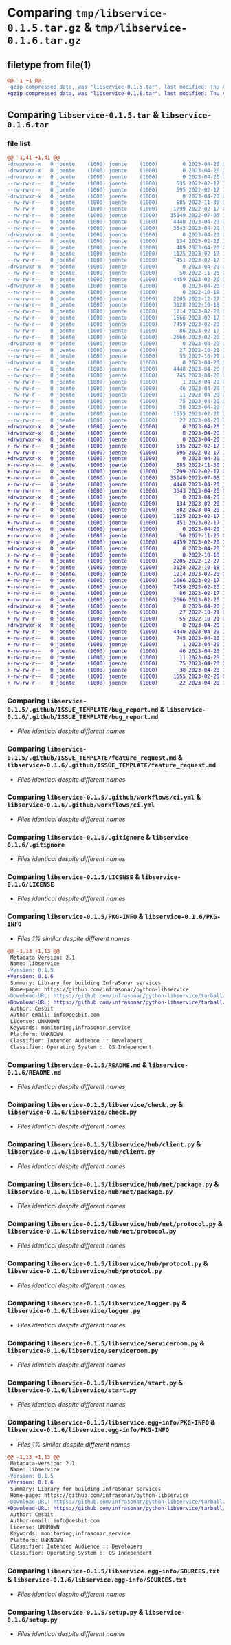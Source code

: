 # Comparing `tmp/libservice-0.1.5.tar.gz` & `tmp/libservice-0.1.6.tar.gz`

## filetype from file(1)

```diff
@@ -1 +1 @@
-gzip compressed data, was "libservice-0.1.5.tar", last modified: Thu Apr 20 08:55:27 2023, max compression
+gzip compressed data, was "libservice-0.1.6.tar", last modified: Thu Apr 20 13:17:08 2023, max compression
```

## Comparing `libservice-0.1.5.tar` & `libservice-0.1.6.tar`

### file list

```diff
@@ -1,41 +1,41 @@
-drwxrwxr-x   0 joente    (1000) joente    (1000)        0 2023-04-20 08:55:27.749952 libservice-0.1.5/
-drwxrwxr-x   0 joente    (1000) joente    (1000)        0 2023-04-20 08:55:27.741952 libservice-0.1.5/.github/
-drwxrwxr-x   0 joente    (1000) joente    (1000)        0 2023-04-20 08:55:27.749952 libservice-0.1.5/.github/ISSUE_TEMPLATE/
--rw-rw-r--   0 joente    (1000) joente    (1000)      535 2022-02-17 12:20:07.000000 libservice-0.1.5/.github/ISSUE_TEMPLATE/bug_report.md
--rw-rw-r--   0 joente    (1000) joente    (1000)      595 2022-02-17 12:20:07.000000 libservice-0.1.5/.github/ISSUE_TEMPLATE/feature_request.md
-drwxrwxr-x   0 joente    (1000) joente    (1000)        0 2023-04-20 08:55:27.749952 libservice-0.1.5/.github/workflows/
--rw-rw-r--   0 joente    (1000) joente    (1000)      685 2022-11-30 08:37:20.000000 libservice-0.1.5/.github/workflows/ci.yml
--rw-rw-r--   0 joente    (1000) joente    (1000)     1799 2022-02-17 09:45:16.000000 libservice-0.1.5/.gitignore
--rw-rw-r--   0 joente    (1000) joente    (1000)    35149 2022-07-05 11:43:02.000000 libservice-0.1.5/LICENSE
--rw-rw-r--   0 joente    (1000) joente    (1000)     4440 2023-04-20 08:55:27.749952 libservice-0.1.5/PKG-INFO
--rw-rw-r--   0 joente    (1000) joente    (1000)     3543 2023-04-20 08:27:55.000000 libservice-0.1.5/README.md
-drwxrwxr-x   0 joente    (1000) joente    (1000)        0 2023-04-20 08:55:27.749952 libservice-0.1.5/libservice/
--rw-rw-r--   0 joente    (1000) joente    (1000)      134 2023-02-20 10:29:20.000000 libservice-0.1.5/libservice/__init__.py
--rw-rw-r--   0 joente    (1000) joente    (1000)      489 2023-04-20 08:02:15.000000 libservice-0.1.5/libservice/asset.py
--rw-rw-r--   0 joente    (1000) joente    (1000)     1125 2023-02-17 14:23:33.000000 libservice-0.1.5/libservice/check.py
--rw-rw-r--   0 joente    (1000) joente    (1000)      451 2023-02-17 12:38:35.000000 libservice-0.1.5/libservice/exceptions.py
-drwxrwxr-x   0 joente    (1000) joente    (1000)        0 2023-04-20 08:55:27.749952 libservice-0.1.5/libservice/hub/
--rw-rw-r--   0 joente    (1000) joente    (1000)       50 2022-11-25 07:18:03.000000 libservice-0.1.5/libservice/hub/__init__.py
--rw-rw-r--   0 joente    (1000) joente    (1000)     4459 2023-02-20 09:45:11.000000 libservice-0.1.5/libservice/hub/client.py
-drwxrwxr-x   0 joente    (1000) joente    (1000)        0 2023-04-20 08:55:27.749952 libservice-0.1.5/libservice/hub/net/
--rw-rw-r--   0 joente    (1000) joente    (1000)        0 2022-10-18 13:35:23.000000 libservice-0.1.5/libservice/hub/net/__init__.py
--rw-rw-r--   0 joente    (1000) joente    (1000)     2205 2022-12-27 19:39:41.000000 libservice-0.1.5/libservice/hub/net/package.py
--rw-rw-r--   0 joente    (1000) joente    (1000)     3128 2022-10-18 13:35:23.000000 libservice-0.1.5/libservice/hub/net/protocol.py
--rw-rw-r--   0 joente    (1000) joente    (1000)     1214 2023-02-20 09:46:36.000000 libservice-0.1.5/libservice/hub/protocol.py
--rw-rw-r--   0 joente    (1000) joente    (1000)     1666 2023-02-17 16:03:47.000000 libservice-0.1.5/libservice/logger.py
--rw-rw-r--   0 joente    (1000) joente    (1000)     7459 2023-02-20 10:18:27.000000 libservice-0.1.5/libservice/serviceroom.py
--rw-rw-r--   0 joente    (1000) joente    (1000)       86 2023-02-17 12:31:27.000000 libservice-0.1.5/libservice/severity.py
--rw-rw-r--   0 joente    (1000) joente    (1000)     2666 2023-02-20 13:20:33.000000 libservice-0.1.5/libservice/start.py
-drwxrwxr-x   0 joente    (1000) joente    (1000)        0 2023-04-20 08:55:27.749952 libservice-0.1.5/libservice/ticonn/
--rw-rw-r--   0 joente    (1000) joente    (1000)       27 2022-10-21 06:25:36.000000 libservice-0.1.5/libservice/ticonn/__init__.py
--rw-rw-r--   0 joente    (1000) joente    (1000)       55 2022-10-21 06:25:36.000000 libservice-0.1.5/libservice/ticonn/ticonn.py
-drwxrwxr-x   0 joente    (1000) joente    (1000)        0 2023-04-20 08:55:27.749952 libservice-0.1.5/libservice.egg-info/
--rw-rw-r--   0 joente    (1000) joente    (1000)     4440 2023-04-20 08:55:27.000000 libservice-0.1.5/libservice.egg-info/PKG-INFO
--rw-rw-r--   0 joente    (1000) joente    (1000)      745 2023-04-20 08:55:27.000000 libservice-0.1.5/libservice.egg-info/SOURCES.txt
--rw-rw-r--   0 joente    (1000) joente    (1000)        1 2023-04-20 08:55:27.000000 libservice-0.1.5/libservice.egg-info/dependency_links.txt
--rw-rw-r--   0 joente    (1000) joente    (1000)       46 2023-04-20 08:55:27.000000 libservice-0.1.5/libservice.egg-info/requires.txt
--rw-rw-r--   0 joente    (1000) joente    (1000)       11 2023-04-20 08:55:27.000000 libservice-0.1.5/libservice.egg-info/top_level.txt
--rw-rw-r--   0 joente    (1000) joente    (1000)       75 2023-04-20 08:15:18.000000 libservice-0.1.5/requirements.txt
--rw-rw-r--   0 joente    (1000) joente    (1000)       38 2023-04-20 08:55:27.753952 libservice-0.1.5/setup.cfg
--rw-rw-r--   0 joente    (1000) joente    (1000)     1555 2023-02-20 09:28:37.000000 libservice-0.1.5/setup.py
--rw-rw-r--   0 joente    (1000) joente    (1000)       22 2023-04-20 08:27:18.000000 libservice-0.1.5/version.py
+drwxrwxr-x   0 joente    (1000) joente    (1000)        0 2023-04-20 13:17:08.964141 libservice-0.1.6/
+drwxrwxr-x   0 joente    (1000) joente    (1000)        0 2023-04-20 13:17:08.960141 libservice-0.1.6/.github/
+drwxrwxr-x   0 joente    (1000) joente    (1000)        0 2023-04-20 13:17:08.964141 libservice-0.1.6/.github/ISSUE_TEMPLATE/
+-rw-rw-r--   0 joente    (1000) joente    (1000)      535 2022-02-17 12:20:07.000000 libservice-0.1.6/.github/ISSUE_TEMPLATE/bug_report.md
+-rw-rw-r--   0 joente    (1000) joente    (1000)      595 2022-02-17 12:20:07.000000 libservice-0.1.6/.github/ISSUE_TEMPLATE/feature_request.md
+drwxrwxr-x   0 joente    (1000) joente    (1000)        0 2023-04-20 13:17:08.964141 libservice-0.1.6/.github/workflows/
+-rw-rw-r--   0 joente    (1000) joente    (1000)      685 2022-11-30 08:37:20.000000 libservice-0.1.6/.github/workflows/ci.yml
+-rw-rw-r--   0 joente    (1000) joente    (1000)     1799 2022-02-17 09:45:16.000000 libservice-0.1.6/.gitignore
+-rw-rw-r--   0 joente    (1000) joente    (1000)    35149 2022-07-05 11:43:02.000000 libservice-0.1.6/LICENSE
+-rw-rw-r--   0 joente    (1000) joente    (1000)     4440 2023-04-20 13:17:08.964141 libservice-0.1.6/PKG-INFO
+-rw-rw-r--   0 joente    (1000) joente    (1000)     3543 2023-04-20 08:27:55.000000 libservice-0.1.6/README.md
+drwxrwxr-x   0 joente    (1000) joente    (1000)        0 2023-04-20 13:17:08.964141 libservice-0.1.6/libservice/
+-rw-rw-r--   0 joente    (1000) joente    (1000)      134 2023-02-20 10:29:20.000000 libservice-0.1.6/libservice/__init__.py
+-rw-rw-r--   0 joente    (1000) joente    (1000)      882 2023-04-20 13:01:57.000000 libservice-0.1.6/libservice/asset.py
+-rw-rw-r--   0 joente    (1000) joente    (1000)     1125 2023-02-17 14:23:33.000000 libservice-0.1.6/libservice/check.py
+-rw-rw-r--   0 joente    (1000) joente    (1000)      451 2023-02-17 12:38:35.000000 libservice-0.1.6/libservice/exceptions.py
+drwxrwxr-x   0 joente    (1000) joente    (1000)        0 2023-04-20 13:17:08.964141 libservice-0.1.6/libservice/hub/
+-rw-rw-r--   0 joente    (1000) joente    (1000)       50 2022-11-25 07:18:03.000000 libservice-0.1.6/libservice/hub/__init__.py
+-rw-rw-r--   0 joente    (1000) joente    (1000)     4459 2023-02-20 09:45:11.000000 libservice-0.1.6/libservice/hub/client.py
+drwxrwxr-x   0 joente    (1000) joente    (1000)        0 2023-04-20 13:17:08.964141 libservice-0.1.6/libservice/hub/net/
+-rw-rw-r--   0 joente    (1000) joente    (1000)        0 2022-10-18 13:35:23.000000 libservice-0.1.6/libservice/hub/net/__init__.py
+-rw-rw-r--   0 joente    (1000) joente    (1000)     2205 2022-12-27 19:39:41.000000 libservice-0.1.6/libservice/hub/net/package.py
+-rw-rw-r--   0 joente    (1000) joente    (1000)     3128 2022-10-18 13:35:23.000000 libservice-0.1.6/libservice/hub/net/protocol.py
+-rw-rw-r--   0 joente    (1000) joente    (1000)     1214 2023-02-20 09:46:36.000000 libservice-0.1.6/libservice/hub/protocol.py
+-rw-rw-r--   0 joente    (1000) joente    (1000)     1666 2023-02-17 16:03:47.000000 libservice-0.1.6/libservice/logger.py
+-rw-rw-r--   0 joente    (1000) joente    (1000)     7459 2023-02-20 10:18:27.000000 libservice-0.1.6/libservice/serviceroom.py
+-rw-rw-r--   0 joente    (1000) joente    (1000)       86 2023-02-17 12:31:27.000000 libservice-0.1.6/libservice/severity.py
+-rw-rw-r--   0 joente    (1000) joente    (1000)     2666 2023-02-20 13:20:33.000000 libservice-0.1.6/libservice/start.py
+drwxrwxr-x   0 joente    (1000) joente    (1000)        0 2023-04-20 13:17:08.964141 libservice-0.1.6/libservice/ticonn/
+-rw-rw-r--   0 joente    (1000) joente    (1000)       27 2022-10-21 06:25:36.000000 libservice-0.1.6/libservice/ticonn/__init__.py
+-rw-rw-r--   0 joente    (1000) joente    (1000)       55 2022-10-21 06:25:36.000000 libservice-0.1.6/libservice/ticonn/ticonn.py
+drwxrwxr-x   0 joente    (1000) joente    (1000)        0 2023-04-20 13:17:08.964141 libservice-0.1.6/libservice.egg-info/
+-rw-rw-r--   0 joente    (1000) joente    (1000)     4440 2023-04-20 13:17:08.000000 libservice-0.1.6/libservice.egg-info/PKG-INFO
+-rw-rw-r--   0 joente    (1000) joente    (1000)      745 2023-04-20 13:17:08.000000 libservice-0.1.6/libservice.egg-info/SOURCES.txt
+-rw-rw-r--   0 joente    (1000) joente    (1000)        1 2023-04-20 13:17:08.000000 libservice-0.1.6/libservice.egg-info/dependency_links.txt
+-rw-rw-r--   0 joente    (1000) joente    (1000)       46 2023-04-20 13:17:08.000000 libservice-0.1.6/libservice.egg-info/requires.txt
+-rw-rw-r--   0 joente    (1000) joente    (1000)       11 2023-04-20 13:17:08.000000 libservice-0.1.6/libservice.egg-info/top_level.txt
+-rw-rw-r--   0 joente    (1000) joente    (1000)       75 2023-04-20 08:15:18.000000 libservice-0.1.6/requirements.txt
+-rw-rw-r--   0 joente    (1000) joente    (1000)       38 2023-04-20 13:17:08.964141 libservice-0.1.6/setup.cfg
+-rw-rw-r--   0 joente    (1000) joente    (1000)     1555 2023-02-20 09:28:37.000000 libservice-0.1.6/setup.py
+-rw-rw-r--   0 joente    (1000) joente    (1000)       22 2023-04-20 13:02:01.000000 libservice-0.1.6/version.py
```

### Comparing `libservice-0.1.5/.github/ISSUE_TEMPLATE/bug_report.md` & `libservice-0.1.6/.github/ISSUE_TEMPLATE/bug_report.md`

 * *Files identical despite different names*

### Comparing `libservice-0.1.5/.github/ISSUE_TEMPLATE/feature_request.md` & `libservice-0.1.6/.github/ISSUE_TEMPLATE/feature_request.md`

 * *Files identical despite different names*

### Comparing `libservice-0.1.5/.github/workflows/ci.yml` & `libservice-0.1.6/.github/workflows/ci.yml`

 * *Files identical despite different names*

### Comparing `libservice-0.1.5/.gitignore` & `libservice-0.1.6/.gitignore`

 * *Files identical despite different names*

### Comparing `libservice-0.1.5/LICENSE` & `libservice-0.1.6/LICENSE`

 * *Files identical despite different names*

### Comparing `libservice-0.1.5/PKG-INFO` & `libservice-0.1.6/PKG-INFO`

 * *Files 1% similar despite different names*

```diff
@@ -1,13 +1,13 @@
 Metadata-Version: 2.1
 Name: libservice
-Version: 0.1.5
+Version: 0.1.6
 Summary: Library for building InfraSonar services
 Home-page: https://github.com/infrasonar/python-libservice
-Download-URL: https://github.com/infrasonar/python-libservice/tarball/v0.1.5
+Download-URL: https://github.com/infrasonar/python-libservice/tarball/v0.1.6
 Author: Cesbit
 Author-email: info@cesbit.com
 License: UNKNOWN
 Keywords: monitoring,infrasonar,service
 Platform: UNKNOWN
 Classifier: Intended Audience :: Developers
 Classifier: Operating System :: OS Independent
```

### Comparing `libservice-0.1.5/README.md` & `libservice-0.1.6/README.md`

 * *Files identical despite different names*

### Comparing `libservice-0.1.5/libservice/check.py` & `libservice-0.1.6/libservice/check.py`

 * *Files identical despite different names*

### Comparing `libservice-0.1.5/libservice/hub/client.py` & `libservice-0.1.6/libservice/hub/client.py`

 * *Files identical despite different names*

### Comparing `libservice-0.1.5/libservice/hub/net/package.py` & `libservice-0.1.6/libservice/hub/net/package.py`

 * *Files identical despite different names*

### Comparing `libservice-0.1.5/libservice/hub/net/protocol.py` & `libservice-0.1.6/libservice/hub/net/protocol.py`

 * *Files identical despite different names*

### Comparing `libservice-0.1.5/libservice/hub/protocol.py` & `libservice-0.1.6/libservice/hub/protocol.py`

 * *Files identical despite different names*

### Comparing `libservice-0.1.5/libservice/logger.py` & `libservice-0.1.6/libservice/logger.py`

 * *Files identical despite different names*

### Comparing `libservice-0.1.5/libservice/serviceroom.py` & `libservice-0.1.6/libservice/serviceroom.py`

 * *Files identical despite different names*

### Comparing `libservice-0.1.5/libservice/start.py` & `libservice-0.1.6/libservice/start.py`

 * *Files identical despite different names*

### Comparing `libservice-0.1.5/libservice.egg-info/PKG-INFO` & `libservice-0.1.6/libservice.egg-info/PKG-INFO`

 * *Files 1% similar despite different names*

```diff
@@ -1,13 +1,13 @@
 Metadata-Version: 2.1
 Name: libservice
-Version: 0.1.5
+Version: 0.1.6
 Summary: Library for building InfraSonar services
 Home-page: https://github.com/infrasonar/python-libservice
-Download-URL: https://github.com/infrasonar/python-libservice/tarball/v0.1.5
+Download-URL: https://github.com/infrasonar/python-libservice/tarball/v0.1.6
 Author: Cesbit
 Author-email: info@cesbit.com
 License: UNKNOWN
 Keywords: monitoring,infrasonar,service
 Platform: UNKNOWN
 Classifier: Intended Audience :: Developers
 Classifier: Operating System :: OS Independent
```

### Comparing `libservice-0.1.5/libservice.egg-info/SOURCES.txt` & `libservice-0.1.6/libservice.egg-info/SOURCES.txt`

 * *Files identical despite different names*

### Comparing `libservice-0.1.5/setup.py` & `libservice-0.1.6/setup.py`

 * *Files identical despite different names*

